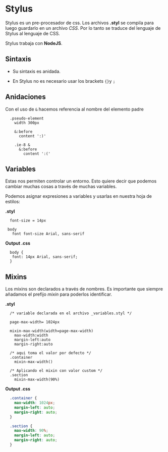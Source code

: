 # Stylus

Stylus es un pre-procesador de css. Los archivos **.styl** se compila para luego guardarlo en un archivo _CSS_. Por lo tanto se traduce del lenguaje de Stylus al lenguaje de CSS.

Stylus trabaja con **NodeJS**.

## Sintaxis

+ Su sintaxis es anidada.

+ En Stylus no es necesario usar los brackets ``{}``y ``;``

## Anidaciones

Con el uso de ``&`` hacemos referencia al nombre del elemento padre

```styl
  .pseudo-element
    width 300px

    &:before
      content ':)'
    
    .ie-8 &
      &:before
        content ':('
```

## Variables

Estas nos permiten controlar un entorno. Esto quiere decir que podemos cambiar muchas cosas a través de muchas variables.

Podemos asignar expresiones a variables y usarlas en nuestra hoja de estilos:

**.styl**

```styl
  font-size = 14px

 body
   font font-size Arial, sans-serif
```

**Output .css**

```styl
  body {
   font: 14px Arial, sans-serif;
  }
```

## Mixins

Los mixins son declarados a través de nombres. Es importante que siempre añadamos el prefijo _mixin_ para poderlos identificar.

**.styl**

```styl
  /* variable declarada en el archivo _variables.styl */

  page-max-width= 1024px

  mixin-max-width(width=page-max-width)
    max-width:width
    margin-left:auto
    margin-right:auto

  /* aqui toma el valor por defecto */
  .container
    mixin-max-width()

  /* Aplicando el mixin con valor custom */
  .section
    mixin-max-width(90%)
```

**Output .css**

```css
  .container {
    max-width: 1024px;
    margin-left: auto;
    margin-right: auto;
  }

  .section {
    max-width: 90%;
    margin-left: auto;
    margin-right: auto;
  }
```